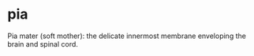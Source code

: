 # pia
Pia mater (soft mother): the delicate innermost membrane enveloping the brain and spinal cord.
